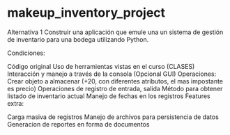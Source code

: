 # makeup_inventory_project

Alternativa 1
Construir una aplicación que emule una un sistema de gestión de inventario para una bodega utilizando Python.

Condiciones:

Código original
Uso de herramientas vistas en el curso (CLASES)
Interacción y manejo a través de la consola (Opcional GUI)
Operaciones:
Crear objeto a almacenar (+20, con diferentes atributos, el mas impostante es precio)
Operaciones de registro de entrada, salida
Método para obtener listado de inventario actual
Manejo de fechas en los registros
Features extra:

Carga masiva de registros
Manejo de archivos para persistencia de datos
Generacion de reportes en forma de documentos
